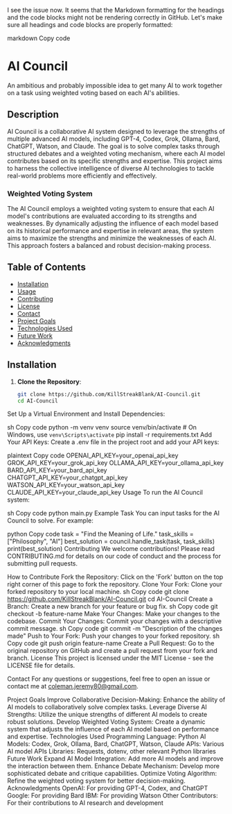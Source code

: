 I see the issue now. It seems that the Markdown formatting for the headings and the code blocks might not be rendering correctly in GitHub. Let's make sure all headings and code blocks are properly formatted:

markdown
Copy code
# AI Council

An ambitious and probably impossible idea to get many AI to work together on a task using weighted voting based on each AI's abilities.

## Description

AI Council is a collaborative AI system designed to leverage the strengths of multiple advanced AI models, including GPT-4, Codex, Grok, Ollama, Bard, ChatGPT, Watson, and Claude. The goal is to solve complex tasks through structured debates and a weighted voting mechanism, where each AI model contributes based on its specific strengths and expertise. This project aims to harness the collective intelligence of diverse AI technologies to tackle real-world problems more efficiently and effectively.

### Weighted Voting System

The AI Council employs a weighted voting system to ensure that each AI model's contributions are evaluated according to its strengths and weaknesses. By dynamically adjusting the influence of each model based on its historical performance and expertise in relevant areas, the system aims to maximize the strengths and minimize the weaknesses of each AI. This approach fosters a balanced and robust decision-making process.

## Table of Contents

- [Installation](#installation)
- [Usage](#usage)
- [Contributing](#contributing)
- [License](#license)
- [Contact](#contact)
- [Project Goals](#project-goals)
- [Technologies Used](#technologies-used)
- [Future Work](#future-work)
- [Acknowledgments](#acknowledgments)

## Installation

1. **Clone the Repository**:
   ```sh
   git clone https://github.com/KillStreakBlank/AI-Council.git
   cd AI-Council
Set Up a Virtual Environment and Install Dependencies:

sh
Copy code
python -m venv venv
source venv/bin/activate  # On Windows, use `venv\Scripts\activate`
pip install -r requirements.txt
Add Your API Keys:
Create a .env file in the project root and add your API keys:

plaintext
Copy code
OPENAI_API_KEY=your_openai_api_key
GROK_API_KEY=your_grok_api_key
OLLAMA_API_KEY=your_ollama_api_key
BARD_API_KEY=your_bard_api_key
CHATGPT_API_KEY=your_chatgpt_api_key
WATSON_API_KEY=your_watson_api_key
CLAUDE_API_KEY=your_claude_api_key
Usage
To run the AI Council system:

sh
Copy code
python main.py
Example Task
You can input tasks for the AI Council to solve. For example:

python
Copy code
task = "Find the Meaning of Life."
task_skills = ["Philosophy", "AI"]
best_solution = council.handle_task(task, task_skills)
print(best_solution)
Contributing
We welcome contributions! Please read CONTRIBUTING.md for details on our code of conduct and the process for submitting pull requests.

How to Contribute
Fork the Repository: Click on the 'Fork' button on the top right corner of this page to fork the repository.
Clone Your Fork: Clone your forked repository to your local machine.
sh
Copy code
git clone https://github.com/KillStreakBlank/AI-Council.git
cd AI-Council
Create a Branch: Create a new branch for your feature or bug fix.
sh
Copy code
git checkout -b feature-name
Make Your Changes: Make your changes to the codebase.
Commit Your Changes: Commit your changes with a descriptive commit message.
sh
Copy code
git commit -m "Description of the changes made"
Push to Your Fork: Push your changes to your forked repository.
sh
Copy code
git push origin feature-name
Create a Pull Request: Go to the original repository on GitHub and create a pull request from your fork and branch.
License
This project is licensed under the MIT License - see the LICENSE file for details.

Contact
For any questions or suggestions, feel free to open an issue or contact me at coleman.jeremy80@gmail.com.

Project Goals
Improve Collaborative Decision-Making: Enhance the ability of AI models to collaboratively solve complex tasks.
Leverage Diverse AI Strengths: Utilize the unique strengths of different AI models to create robust solutions.
Develop Weighted Voting System: Create a dynamic system that adjusts the influence of each AI model based on performance and expertise.
Technologies Used
Programming Language: Python
AI Models: Codex, Grok, Ollama, Bard, ChatGPT, Watson, Claude
APIs: Various AI model APIs
Libraries: Requests, dotenv, other relevant Python libraries
Future Work
Expand AI Model Integration: Add more AI models and improve the interaction between them.
Enhance Debate Mechanism: Develop more sophisticated debate and critique capabilities.
Optimize Voting Algorithm: Refine the weighted voting system for better decision-making.
Acknowledgments
OpenAI: For providing GPT-4, Codex, and ChatGPT
Google: For providing Bard
IBM: For providing Watson
Other Contributors: For their contributions to AI research and development
